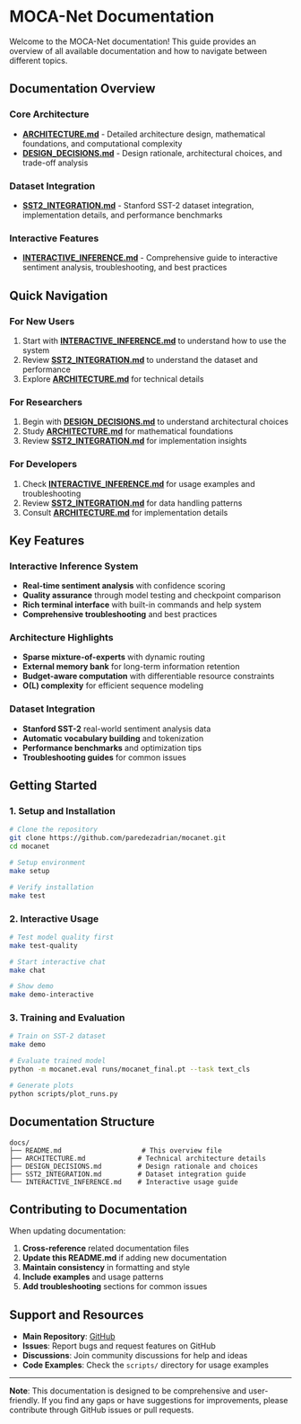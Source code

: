 # MOCA-Net Documentation

Welcome to the MOCA-Net documentation! This guide provides an overview of all available documentation and how to navigate between different topics.

## Documentation Overview

### Core Architecture
- **[ARCHITECTURE.md](ARCHITECTURE.md)** - Detailed architecture design, mathematical foundations, and computational complexity
- **[DESIGN_DECISIONS.md](DESIGN_DECISIONS.md)** - Design rationale, architectural choices, and trade-off analysis

### Dataset Integration
- **[SST2_INTEGRATION.md](SST2_INTEGRATION.md)** - Stanford SST-2 dataset integration, implementation details, and performance benchmarks

### Interactive Features
- **[INTERACTIVE_INFERENCE.md](INTERACTIVE_INFERENCE.md)** - Comprehensive guide to interactive sentiment analysis, troubleshooting, and best practices

## Quick Navigation

### For New Users
1. Start with **[INTERACTIVE_INFERENCE.md](INTERACTIVE_INFERENCE.md)** to understand how to use the system
2. Review **[SST2_INTEGRATION.md](SST2_INTEGRATION.md)** to understand the dataset and performance
3. Explore **[ARCHITECTURE.md](ARCHITECTURE.md)** for technical details

### For Researchers
1. Begin with **[DESIGN_DECISIONS.md](DESIGN_DECISIONS.md)** to understand architectural choices
2. Study **[ARCHITECTURE.md](ARCHITECTURE.md)** for mathematical foundations
3. Review **[SST2_INTEGRATION.md](SST2_INTEGRATION.md)** for implementation insights

### For Developers
1. Check **[INTERACTIVE_INFERENCE.md](INTERACTIVE_INFERENCE.md)** for usage examples and troubleshooting
2. Review **[SST2_INTEGRATION.md](SST2_INTEGRATION.md)** for data handling patterns
3. Consult **[ARCHITECTURE.md](ARCHITECTURE.md)** for implementation details

## Key Features

### Interactive Inference System
- **Real-time sentiment analysis** with confidence scoring
- **Quality assurance** through model testing and checkpoint comparison
- **Rich terminal interface** with built-in commands and help system
- **Comprehensive troubleshooting** and best practices

### Architecture Highlights
- **Sparse mixture-of-experts** with dynamic routing
- **External memory bank** for long-term information retention
- **Budget-aware computation** with differentiable resource constraints
- **O(L) complexity** for efficient sequence modeling

### Dataset Integration
- **Stanford SST-2** real-world sentiment analysis data
- **Automatic vocabulary building** and tokenization
- **Performance benchmarks** and optimization tips
- **Troubleshooting guides** for common issues

## Getting Started

### 1. Setup and Installation
```bash
# Clone the repository
git clone https://github.com/paredezadrian/mocanet.git
cd mocanet

# Setup environment
make setup

# Verify installation
make test
```

### 2. Interactive Usage
```bash
# Test model quality first
make test-quality

# Start interactive chat
make chat

# Show demo
make demo-interactive
```

### 3. Training and Evaluation
```bash
# Train on SST-2 dataset
make demo

# Evaluate trained model
python -m mocanet.eval runs/mocanet_final.pt --task text_cls

# Generate plots
python scripts/plot_runs.py
```

## Documentation Structure

```
docs/
├── README.md                    # This overview file
├── ARCHITECTURE.md             # Technical architecture details
├── DESIGN_DECISIONS.md         # Design rationale and choices
├── SST2_INTEGRATION.md         # Dataset integration guide
└── INTERACTIVE_INFERENCE.md    # Interactive usage guide
```

## Contributing to Documentation

When updating documentation:

1. **Cross-reference** related documentation files
2. **Update this README.md** if adding new documentation
3. **Maintain consistency** in formatting and style
4. **Include examples** and usage patterns
5. **Add troubleshooting** sections for common issues

## Support and Resources

- **Main Repository**: [GitHub](https://github.com/paredezadrian/mocanet)
- **Issues**: Report bugs and request features on GitHub
- **Discussions**: Join community discussions for help and ideas
- **Code Examples**: Check the `scripts/` directory for usage examples

---

**Note**: This documentation is designed to be comprehensive and user-friendly. If you find any gaps or have suggestions for improvements, please contribute through GitHub issues or pull requests.
